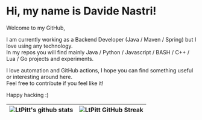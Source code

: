 # Hi, my name is Davide Nastri!
Welcome to my GitHub,   

I am currently working as a Backend Developer (Java / Maven / Spring) but I love using any technology.  
In my repos you will find mainly Java / Python / Javascript / BASH / C++ / Lua / Go projects and experiments.  

I love automation and GitHub actions, I hope you can find something useful or interesting around here.  
Feel free to contribute if you feel like it!
 
Happy hacking :) 

| ![LtPitt's github stats](https://github-readme-stats.vercel.app/api?username=ltpitt&show_icons=true&theme=tokyonight) | ![LtPitt GitHub Streak](https://github-readme-streak-stats.herokuapp.com/?user=ltpitt&theme=tokyonight) |
| --- | --- |



